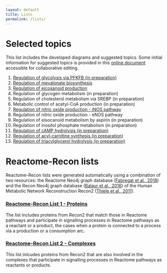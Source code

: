 ```yaml
---
layout: default
title: Lists
permalink: /lists/
---
```


# Selected topics

This list includes the developed diagrams and suggested topics. Some initial information for suggested topics is provided in this [online document](https://docs.google.com/document/d/1gk5YU7tp95t3LJwD252geeZupY-QJU6CikFAbsRQeRI/edit?usp=sharing) accessible for collaborative editing.

1. <a href="/glycolysis/">Regulation of glycolysis via PFKFB (in preparation)</a>
1. <a href="/mevalonate/">Regulation of mevalonate biosynthesis</a>
1. <a href="/eicosanoids/">Regulation of eicosanoid production</a>
1. Regulation of glycogen metabolism (in preparation)
1. Regulation of cholesterol metabolism via SREBP (in preparation)
1. Metabolic control of acetyl-CoA production (in preparation)
1. <a href="/inos/">Regulation of nitric oxide production - iNOS pathway</a>
1. Regulation of nitric oxide production - eNOS pathway
1. Regulation of eisocanoid metabolism by aspirin (in preparation)
1. Regulation of inositol phosphate metabolism (in preparation)
1. <a href="/cAMP/">Regulation of cAMP hydrolysis (in preparation)</a>
1. <a href="/carnitine/">Regulation of acyl-carnitine synthesis (in preparation)</a>
1. <a href="/tag/">Regulation of triacylglycerol hydrolysis (in preparation)</a>

# Reactome-Recon lists

Reactome-Recon lists were generated automatically using a combination of two resources: the Reactome Neo4j graph database ([Fabregat et al., 2018](https://doi.org/10.1371/journal.pcbi.1005968)) and the Recon Neo4j graph database ([Balaur et al., 2016](https://doi.org/10.1093/bioinformatics/btw731)) of the Human Metabolic Network Reconstruction Recon2 ([Thiele et al., 2011](https://doi.org/10.1038/nbt.2488)).

### <a href="/reactome-recon-proteins/">Reactome-Recon List 1 - Proteins</a>
  
The list includes proteins from Recon2 that match those in Reactome pathways and participate in signalling processes in Reactome pathways as a reactant or a product, the cases when a protein is connected to a process via a production or a consumption arc.

### <a href="/reactome-recon-complexes/">Reactome-Recon List 2 - Complexes</a>

This list inlcudes proteins from Recon2 that are also involved in the complexes that participate in signalling processes in Reactome pathways as reactants or products.
